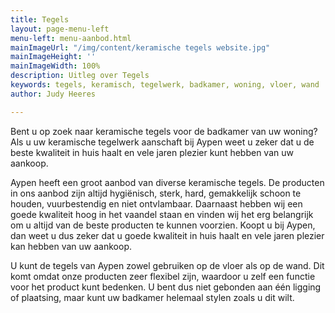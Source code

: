 ```yaml
---
title: Tegels
layout: page-menu-left
menu-left: menu-aanbod.html
mainImageUrl: "/img/content/keramische tegels website.jpg"
mainImageHeight: ''
mainImageWidth: 100%
description: Uitleg over Tegels
keywords: tegels, keramisch, tegelwerk, badkamer, woning, vloer, wand
author: Judy Heeres

---
```

Bent u op zoek naar keramische tegels voor de badkamer van uw woning? Als u uw keramische tegelwerk
aanschaft bij Aypen weet u zeker dat u de beste kwaliteit in huis haalt en vele jaren plezier kunt
hebben van uw aankoop.

Aypen heeft een groot aanbod van diverse keramische tegels. De producten in ons aanbod zijn altijd
hygiënisch, sterk, hard, gemakkelijk schoon te houden, vuurbestendig en niet ontvlambaar.
Daarnaast hebben wij een goede kwaliteit hoog in het vaandel staan en vinden wij het erg belangrijk
om u altijd van de beste producten te kunnen voorzien. Koopt u bij Aypen, dan weet u dus zeker dat
u goede kwaliteit in huis haalt en vele jaren plezier kan hebben van uw aankoop.

U kunt de tegels van Aypen zowel gebruiken op de vloer als op de wand. Dit komt omdat onze producten
zeer flexibel zijn, waardoor u zelf een functie voor het product kunt bedenken. U bent dus niet
gebonden aan één ligging of plaatsing, maar kunt uw badkamer helemaal stylen zoals u dit wilt.